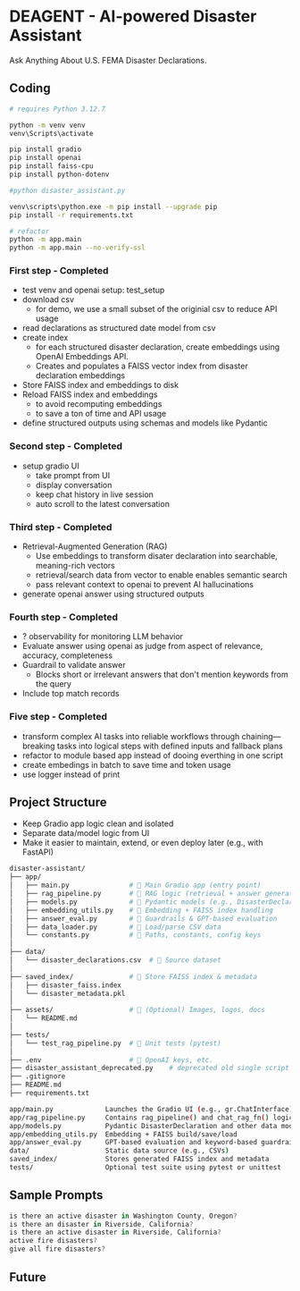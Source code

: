 # DEAGENT - AI-powered Disaster Assistant

Ask Anything About U.S. FEMA Disaster Declarations.

## Coding
```bash
# requires Python 3.12.7

python -m venv venv
venv\Scripts\activate 

pip install gradio
pip install openai
pip install faiss-cpu
pip install python-dotenv

#python disaster_assistant.py 

venv\scripts\python.exe -m pip install --upgrade pip
pip install -r requirements.txt

# refactor
python -m app.main
python -m app.main --no-verify-ssl

```

### First step - Completed
- test venv and openai setup: test_setup
- download csv
    - for demo, we use a small subset of the originial csv to reduce API usage
- read declarations as structured date model from csv
- create index
    - for each structured disaster declaration, create embeddings using OpenAI Embeddings API.
    - Creates and populates a FAISS vector index from disaster declaration embeddings
- Store FAISS index and embeddings to disk
- Reload FAISS index and embeddings 
    - to avoid recomputing embeddings
    - to save a ton of time and API usage
- define structured outputs using schemas and models like Pydantic
### Second step - Completed
- setup gradio UI
    - take prompt from UI
    - display conversation
    - keep chat history in live session
    - auto scroll to the latest conversation

### Third step - Completed
- Retrieval-Augmented Generation (RAG)
    - Use embeddings to transform disater declaration into searchable, meaning-rich vectors
    - retrieval/search data from vector to enable enables semantic search
    - pass relevant context to openai to prevent AI hallucinations
- generate openai answer using structured outputs

### Fourth step - Completed
- ? observability for monitoring LLM behavior
- Evaluate answer using openai as judge from aspect of relevance, accuracy, completeness
- Guardrail to validate answer
    - Blocks short or irrelevant answers that don't mention keywords from the query
- Include top match records

### Five step - Completed
- transform complex AI tasks into reliable workflows through chaining—breaking tasks into logical steps with defined inputs and fallback plans
- refactor to module based app instead of dooing everthing in one script
- create embedings in batch to save time and token usage
- use logger instead of print

## Project Structure
- Keep Gradio app logic clean and isolated
- Separate data/model logic from UI
- Make it easier to maintain, extend, or even deploy later (e.g., with FastAPI)

```bash
disaster-assistant/
├── app/
│   ├── main.py               # 🔹 Main Gradio app (entry point)
│   ├── rag_pipeline.py       # 🔹 RAG logic (retrieval + answer generation) 
│   ├── models.py             # 🔹 Pydantic models (e.g., DisasterDeclaration)
│   ├── embedding_utils.py    # 🔹 Embedding + FAISS index handling
│   ├── answer_eval.py        # 🔹 Guardrails & GPT-based evaluation
│   ├── data_loader.py        # 🔹 Load/parse CSV data
│   └── constants.py          # 🔹 Paths, constants, config keys
│
├── data/
│   └── disaster_declarations.csv  # 🔹 Source dataset
│
├── saved_index/              # 🔹 Store FAISS index & metadata
│   ├── disaster_faiss.index
│   └── disaster_metadata.pkl
│
├── assets/                   # 🔹 (Optional) Images, logos, docs
│   └── README.md
│
├── tests/
│   └── test_rag_pipeline.py  # 🔹 Unit tests (pytest)
│
├── .env                      # 🔹 OpenAI keys, etc.
├── disaster_assistant_deprecated.py    # deprecated old single script version
├── .gitignore
├── README.md
├── requirements.txt

app/main.py	            Launches the Gradio UI (e.g., gr.ChatInterface)
app/rag_pipeline.py	    Contains rag_pipeline() and chat_rag_fn() logic
app/models.py	        Pydantic DisasterDeclaration and other data models
app/embedding_utils.py	Embedding + FAISS build/save/load
app/answer_eval.py	    GPT-based evaluation and keyword-based guardrails
data/	                Static data source (e.g., CSVs)
saved_index/	        Stores generated FAISS index and metadata
tests/	                Optional test suite using pytest or unittest
```


## Sample Prompts
```js
is there an active disaster in Washington County, Oregon? 
is there an disaster in Riverside, California? 
is there an active disaster in Riverside, California?
active fire disasters? 
give all fire disasters?
```

## Future
